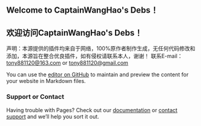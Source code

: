 ## Welcome to CaptainWangHao's Debs！
## 欢迎访问CaptainWangHao's Debs！

声明：本源提供的插件均来自于网络，100%原作者制作生成，无任何代码修改和添加，本源旨在整合优良插件，如有侵权请联系本人，谢谢！
联系E-mail：tony881120@163.com     or      tony881120@gmail.com
       
You can use the [editor on GitHub](https://github.com/tony881120/blog/edit/master/README.md) to maintain and preview the content for your website in Markdown files.

### Support or Contact

Having trouble with Pages? Check out our [documentation](https://help.github.com/categories/github-pages-basics/) or [contact support](https://github.com/contact) and we’ll help you sort it out.
